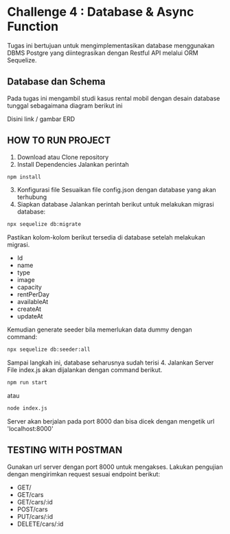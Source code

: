 # Challenge 4 : Database & Async Function

Tugas ini bertujuan untuk mengimplementasikan database menggunakan DBMS Postgre yang diintegrasikan dengan Restful API melalui ORM Sequelize.

## Database dan Schema

Pada tugas ini mengambil studi kasus rental mobil dengan desain database tunggal sebagaimana diagram berikut ini

Disini link / gambar ERD

## HOW TO RUN PROJECT

1. Download atau Clone repository
2. Install Dependencies
   Jalankan perintah

```bash
npm install
```

3. Konfigurasi file
   Sesuaikan file config.json dengan database yang akan terhubung
4. Siapkan database
   Jalankan perintah berikut untuk melakukan migrasi database:

```bash
npx sequelize db:migrate
```

Pastikan kolom-kolom berikut tersedia di database setelah melakukan migrasi.

- Id
- name
- type
- image
- capacity
- rentPerDay
- availableAt
- createAt
- updateAt

Kemudian generate seeder bila memerlukan data dummy dengan command:

```bash
npx sequelize db:seeder:all
```

Sampai langkah ini, database seharusnya sudah terisi 4. Jalankan Server
File index.js akan dijalankan dengan command berikut.

```bash
npm run start
```

atau

```bash
node index.js
```

Server akan berjalan pada port 8000 dan bisa dicek dengan mengetik url 'localhost:8000'

## TESTING WITH POSTMAN

Gunakan url server dengan port 8000 untuk mengakses.
Lakukan pengujian dengan mengirimkan request sesuai endpoint berikut:

- GET/
- GET/cars
- GET/cars/:id
- POST/cars
- PUT/cars/:id
- DELETE/cars/:id
